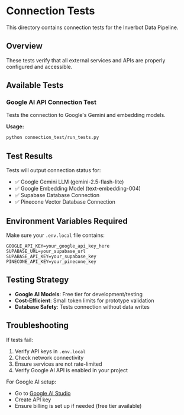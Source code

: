# Connection Tests

This directory contains connection tests for the Inverbot Data Pipeline.

## Overview

These tests verify that all external services and APIs are properly configured and accessible.

## Available Tests

### Google AI API Connection Test
Tests the connection to Google's Gemini and embedding models.

**Usage:**
```bash
python connection_test/run_tests.py
```

## Test Results

Tests will output connection status for:
- ✅ Google Gemini LLM (gemini-2.5-flash-lite)
- ✅ Google Embedding Model (text-embedding-004)
- ✅ Supabase Database Connection
- ✅ Pinecone Vector Database Connection

## Environment Variables Required

Make sure your `.env.local` file contains:
```
GOOGLE_API_KEY=your_google_api_key_here
SUPABASE_URL=your_supabase_url
SUPABASE_API_KEY=your_supabase_key
PINECONE_API_KEY=your_pinecone_key
```

## Testing Strategy

- **Google AI Models**: Free tier for development/testing
- **Cost-Efficient**: Small token limits for prototype validation
- **Database Safety**: Tests connection without data writes

## Troubleshooting

If tests fail:
1. Verify API keys in `.env.local`
2. Check network connectivity
3. Ensure services are not rate-limited
4. Verify Google AI API is enabled in your project

For Google AI setup:
- Go to [Google AI Studio](https://aistudio.google.com/)
- Create API key
- Ensure billing is set up if needed (free tier available) 
